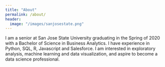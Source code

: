 ```yaml
---
title: "About"
permalink: /about/
header:
  image: "/images/sanjosestate.png"
---
```


I am a senior at San Jose State University graduating in the Spring of 2020 with a Bachelor of Science in Business Analytics. I have experience in Python, SQL, R, Javascript and Salesforce. I am interested in exploratory analysis, machine learning and data visualization, and aspire to become a data science professional.

